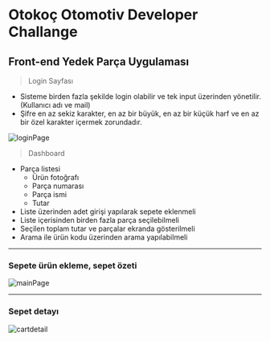 # Otokoç Otomotiv Developer Challange

## Front-end Yedek Parça Uygulaması

> Login Sayfası
+ Sisteme birden fazla şekilde login olabilir ve tek input üzerinden yönetilir.(Kullanıcı adı ve mail)
+ Şifre en az sekiz karakter, en az bir büyük, en az bir küçük harf ve en az bir özel karakter içermek zorundadır.

![loginPage](https://user-images.githubusercontent.com/46132459/149364836-33ae06c5-4a8b-4334-95ea-4d84163c7ec0.gif)

> Dashboard
+ Parça listesi
  + Ürün fotoğrafı
  + Parça numarası
  + Parça ismi
  + Tutar
+ Liste üzerinden adet girişi yapılarak sepete eklenmeli
+ Liste içerisinden birden fazla parça seçilebilmeli
+ Seçilen toplam tutar ve parçalar ekranda gösterilmeli
+ Arama ile ürün kodu üzerinden arama yapılabilmeli

<hr />

### Sepete ürün ekleme, sepet özeti

![mainPage](https://user-images.githubusercontent.com/46132459/149364918-04737e29-ea8e-4d2b-bfad-90d7b277f69d.gif)

<hr />

###  Sepet detayı

![cartdetail](https://user-images.githubusercontent.com/46132459/149366366-a395936f-8529-46f1-b97f-f1fd3783abeb.gif)
